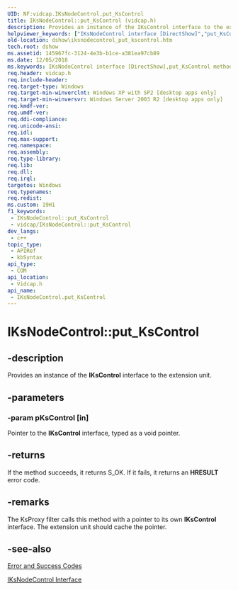 ```yaml
---
UID: NF:vidcap.IKsNodeControl.put_KsControl
title: IKsNodeControl::put_KsControl (vidcap.h)
description: Provides an instance of the IKsControl interface to the extension unit.
helpviewer_keywords: ["IKsNodeControl interface [DirectShow]","put_KsControl method","IKsNodeControl.put_KsControl","IKsNodeControl::put_KsControl","IKsNodeControlput_KsControl","dshow.iksnodecontrol_put_kscontrol","put_KsControl","put_KsControl method [DirectShow]","put_KsControl method [DirectShow]","IKsNodeControl interface","vidcap/IKsNodeControl::put_KsControl"]
old-location: dshow\iksnodecontrol_put_kscontrol.htm
tech.root: dshow
ms.assetid: 145967fc-3124-4e3b-b1ce-a381ea97cb89
ms.date: 12/05/2018
ms.keywords: IKsNodeControl interface [DirectShow],put_KsControl method, IKsNodeControl.put_KsControl, IKsNodeControl::put_KsControl, IKsNodeControlput_KsControl, dshow.iksnodecontrol_put_kscontrol, put_KsControl, put_KsControl method [DirectShow], put_KsControl method [DirectShow],IKsNodeControl interface, vidcap/IKsNodeControl::put_KsControl
req.header: vidcap.h
req.include-header: 
req.target-type: Windows
req.target-min-winverclnt: Windows XP with SP2 [desktop apps only]
req.target-min-winversvr: Windows Server 2003 R2 [desktop apps only]
req.kmdf-ver: 
req.umdf-ver: 
req.ddi-compliance: 
req.unicode-ansi: 
req.idl: 
req.max-support: 
req.namespace: 
req.assembly: 
req.type-library: 
req.lib: 
req.dll: 
req.irql: 
targetos: Windows
req.typenames: 
req.redist: 
ms.custom: 19H1
f1_keywords:
 - IKsNodeControl::put_KsControl
 - vidcap/IKsNodeControl::put_KsControl
dev_langs:
 - c++
topic_type:
 - APIRef
 - kbSyntax
api_type:
 - COM
api_location:
 - Vidcap.h
api_name:
 - IKsNodeControl.put_KsControl
---
```


# IKsNodeControl::put_KsControl


## -description

Provides an instance of the <b>IKsControl</b> interface to the extension unit.

## -parameters

### -param pKsControl [in]

Pointer to the <b>IKsControl</b> interface, typed as a void pointer.

## -returns

If the method succeeds, it returns S_OK. If it fails, it returns an <b>HRESULT</b> error code.

## -remarks

The KsProxy filter calls this method with a pointer to its own <b>IKsControl</b> interface. The extension unit should cache the pointer.

## -see-also

<a href="https://docs.microsoft.com/windows/desktop/DirectShow/error-and-success-codes">Error and Success Codes</a>



<a href="https://docs.microsoft.com/windows/desktop/api/vidcap/nn-vidcap-iksnodecontrol">IKsNodeControl Interface</a>

